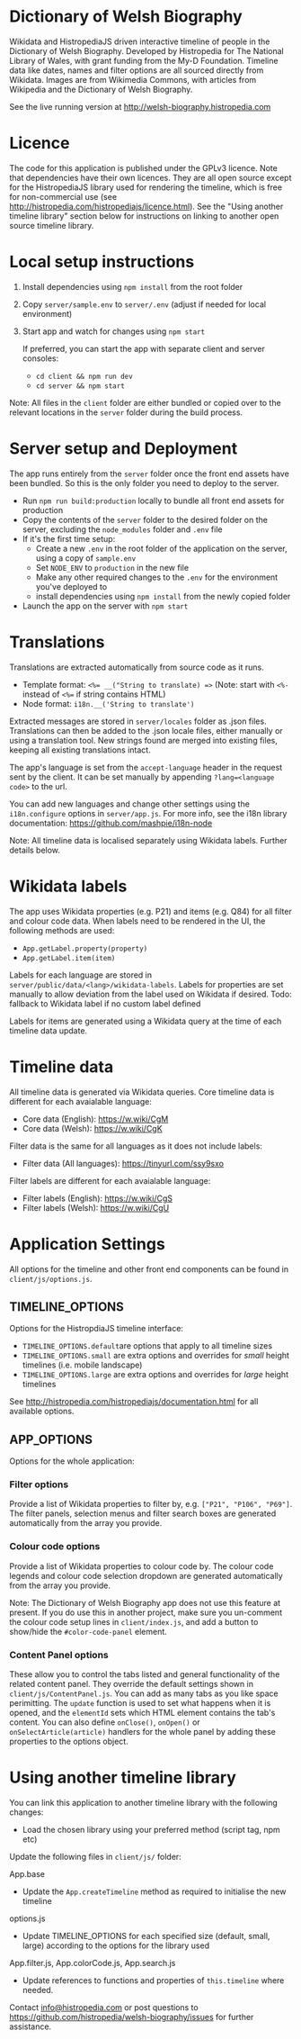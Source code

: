 # Dictionary of Welsh Biography
Wikidata and HistropediaJS driven interactive timeline of people in the Dictionary of Welsh Biography.
Developed by Histropedia for The National Library of Wales, with grant funding from the My-D Foundation.
Timeline data like dates, names and filter options are all sourced directly from Wikidata. Images are from Wikimedia Commons, with articles from Wikipedia and the Dictionary of Welsh Biography.

See the live running version at http://welsh-biography.histropedia.com

# Licence
The code for this application is published under the GPLv3 licence. Note that dependencies have their own licences. They are all open source except for the HistropediaJS library used for rendering the timeline, which is free for non-commercial use (see http://histropedia.com/histropediajs/licence.html). See the "Using another timeline library" section below for instructions on linking to another open source timeline library.

# Local setup instructions
1. Install dependencies using `npm install` from the root folder
2. Copy `server/sample.env` to `server/.env` (adjust if needed for local environment)
3. Start app and watch for changes using `npm start`
   
   If preferred, you can start the app with separate client and server consoles:
   - `cd client && npm run dev`
   - `cd server && npm start`

Note: All files in the `client` folder are either bundled or copied over to the relevant
locations in the `server` folder during the build process.

# Server setup and Deployment
The app runs entirely from the `server` folder once the front end assets have been bundled.
So this is the only folder you need to deploy to the server.
- Run `npm run build:production` locally to bundle all front end assets for production
- Copy the contents of the `server` folder to the desired folder on the server, excluding the 
  `node_modules` folder and `.env` file
- If it's the first time setup:
  - Create a new `.env` in the root folder of the application on the server, using a copy of `sample.env`
  - Set `NODE_ENV` to `production` in the new file
  - Make any other required changes to the `.env` for the environment you've deployed to
  - install dependencies using `npm install` from the newly copied folder
- Launch the app on the server with `npm start`

# Translations
Translations are extracted automatically from source code as it runs.
- Template format: `<%= __("String to translate) =>` (Note: start with `<%-` instead of `<%=` if string contains HTML)
- Node format: `i18n.__('String to translate')`

Extracted messages are stored in `server/locales` folder as .json files.
Translations can then be added to the .json locale files, either manually or using a translation tool.
New strings found are merged into existing files, keeping all existing translations intact.

The app's language is set from the `accept-language` header in the request sent by the client.
It can be set manually by appending `?lang=<language code>` to the url.

You can add new languages and change other settings using the `i18n.configure` options in `server/app.js`.
For more info, see the i18n library documentation: https://github.com/mashpie/i18n-node

Note: All timeline data is localised separately using Wikidata labels. Further details below.

# Wikidata labels
The app uses Wikidata properties (e.g. P21) and items (e.g. Q84) for all filter and colour code data.
When labels need to be rendered in the UI, the following methods are used:
- `App.getLabel.property(property)`
- `App.getLabel.item(item)`

Labels for each language are stored in `server/public/data/<lang>/wikidata-labels`.
Labels for properties are set manually to allow deviation from the label used on Wikidata if desired.
Todo: fallback to Wikidata label if no custom label defined

Labels for items are generated using a Wikidata query at the time of each timeline data update.

# Timeline data
All timeline data is generated via Wikidata queries.
Core timeline data is different for each avaialable language:
- Core data (English): https://w.wiki/CgM
- Core data (Welsh): https://w.wiki/CgK

Filter data is the same for all languages as it does not include labels:
- Filter data (All languages): https://tinyurl.com/ssy9sxo

Filter labels are different for each avaialable language:
- Filter labels (English): https://w.wiki/CgS
- Filter labels (Welsh): https://w.wiki/CgU

# Application Settings
All options for the timeline and other front end components can be found in `client/js/options.js`.

## TIMELINE_OPTIONS
Options for the HistropdiaJS timeline interface:
- `TIMELINE_OPTIONS.default`are options that apply to all timeline sizes
- `TIMELINE_OPTIONS.small` are extra options and overrides for *small* height timelines (i.e. mobile landscape)
- `TIMELINE_OPTIONS.large` are extra options and overrides for *large* height timelines

See http://histropedia.com/histropediajs/documentation.html for all available options.

## APP_OPTIONS
Options for the whole application:
  ### Filter options
  Provide a list of Wikidata properties to filter by, e.g. `["P21", "P106", "P69"]`.
  The filter panels, selection menus and filter search boxes are generated automatically from the array you provide.

  ### Colour code options
  Provide a list of Wikidata properties to colour code by.
  The colour code legends and colour code selection dropdown are generated automatically from the array you provide.
  
  Note: The Dictionary of Welsh Biography app does not use this feature at present. If you do use this in another project, make
  sure you un-comment the colour code setup lines in `client/index.js`, and add a button to show/hide the `#color-code-panel` element.

  ### Content Panel options
  These allow you to control the tabs listed and general functionality of the related content panel.
  They override the default settings shown in `client/js/ContentPanel.js`.
  You can add as many tabs as you like space perimitting. The `update` function is used to set what happens when it is opened, and the `elementId` sets which HTML element contains the tab's content.
  You can also define `onClose()`, `onOpen()` or `onSelectArticle(article)` handlers for the whole panel by adding these properties to the options object.

# Using another timeline library
You can link this application to another timeline library with the following changes:
- Load the chosen library using your preferred method (script tag, npm etc)

Update the following files in `client/js/` folder:

App.base 
- Update the `App.createTimeline` method as required to initialise the new timeline

options.js 
- Update TIMELINE_OPTIONS for each specified size (default, small, large) according to the options for the library used

App.filter.js, App.colorCode.js, App.search.js
- Update references to functions and properties of `this.timeline` where needed.

Contact info@histropedia.com or post questions to https://github.com/histropedia/welsh-biography/issues for further assistance.